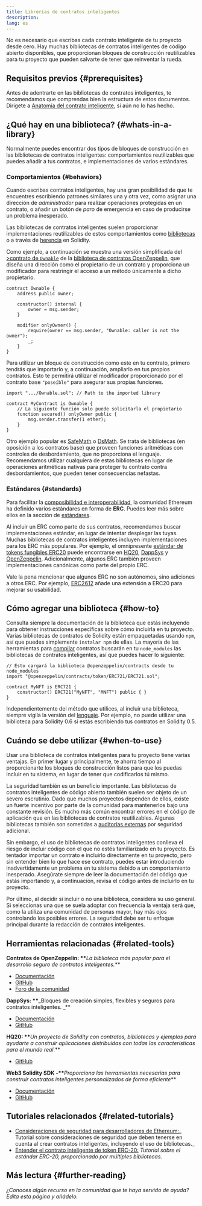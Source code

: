 ```yaml
---
title: Librerías de contratos inteligentes
description:
lang: es
---
```


No es necesario que escribas cada contrato inteligente de tu proyecto desde cero. Hay muchas bibliotecas de contratos inteligentes de código abierto disponibles, que proporcionan bloques de construcción reutilizables para tu proyecto que pueden salvarte de tener que reinventar la rueda.

## Requisitos previos \{#prerequisites}

Antes de adentrarte en las bibliotecas de contratos inteligentes, te recomendamos que comprendas bien la estructura de estos documentos. Dirígete a [Anatomía del contrato inteligente](/developers/docs/smart-contracts/anatomy/), si aún no lo has hecho.

## ¿Qué hay en una biblioteca? \{#whats-in-a-library}

Normalmente puedes encontrar dos tipos de bloques de construcción en las bibliotecas de contratos inteligentes: comportamientos reutilizables que puedes añadir a tus contratos, e implementaciones de varios estándares.

### Comportamientos \{#behaviors}

Cuando escribas contratos inteligentes, hay una gran posibilidad de que te encuentres escribiendo patrones similares una y otra vez, como asignar una dirección de _administrador_ para realizar operaciones protegidas en un contrato, o añadir un botón de _paro_ de emergencia en caso de producirse un problema inesperado.

Las bibliotecas de contratos inteligentes suelen proporcionar implementaciones reutilizables de estos comportamientos como [bibliotecas](https://solidity.readthedocs.io/en/v0.7.2/contracts.html#libraries) o a través de [herencia](https://solidity.readthedocs.io/en/v0.7.2/contracts.html#inheritance) en Solidity.

Como ejemplo, a continuación se muestra una versión simplificada del [>contrato de `Ownable`](https://github.com/OpenZeppelin/openzeppelin-contracts/blob/v3.2.0/contracts/access/Ownable.sol) de la [biblioteca de contratos OpenZeppelin](https://github.com/OpenZeppelin/openzeppelin-contracts), que diseña una dirección como el propietario de un contrato y proporciona un modificador para restringir el acceso a un método únicamente a dicho propietario.

```solidity
contract Ownable {
    address public owner;

    constructor() internal {
        owner = msg.sender;
    }

    modifier onlyOwner() {
        require(owner == msg.sender, "Ownable: caller is not the owner");
        _;
    }
}
```

Para utilizar un bloque de construcción como este en tu contrato, primero tendrás que importarlo y, a continuación, ampliarlo en tus propios contratos. Esto te permitirá utilizar el modificador proporcionado por el contrato base `"poseíble"` para asegurar sus propias funciones.

```solidity
import ".../Ownable.sol"; // Path to the imported library

contract MyContract is Ownable {
    // La siguiente función solo puede solicitarla el propietario
    function secured() onlyOwner public {
        msg.sender.transfer(1 ether);
    }
}
```

Otro ejemplo popular es [SafeMath](https://docs.openzeppelin.com/contracts/3.x/utilities#math) o [DsMath](https://dappsys.readthedocs.io/en/latest/ds_math.html). Se trata de bibliotecas (en oposición a los contratos base) que proveen funciones aritméticas con controles de desbordamiento, que no proporciona el lenguaje. Recomendamos utilizar cualquiera de estas bibliotecas en lugar de operaciones aritméticas nativas para proteger tu contrato contra desbordamientos, que pueden tener consecuencias nefastas.

### Estándares \{#standards}

Para facilitar la [composibilidad e interoperabilidad](/developers/docs/smart-contracts/composability/), la comunidad Ethereum ha definido varios estándares en forma de **ERC**. Puedes leer más sobre ellos en la sección de [estándares](/developers/docs/standards/).

Al incluir un ERC como parte de sus contratos, recomendamos buscar implementaciones estándar, en lugar de intentar desplegar las tuyas. Muchas bibliotecas de contratos inteligentes incluyen implementaciones para los ERC más populares. Por ejemplo, el omnipresente [estándar de tokens fungibles ERC20](/developers/tutorials/understand-the-erc-20-token-smart-contract/) puede encontrarse en [HQ20](https://github.com/HQ20/contracts/blob/master/contracts/token/README.md), [DappSys](https://github.com/dapphub/ds-token/) y [OpenZeppelin](https://docs.openzeppelin.com/contracts/3.x/erc20). Adicionalmente, algunos ERC también proveen implementaciones canónicas como parte del propio ERC.

Vale la pena mencionar que algunos ERC no son autónomos, sino adiciones a otros ERC. Por ejemplo, [ERC2612](https://eips.ethereum.org/EIPS/eip-2612) añade una extensión a ERC20 para mejorar su usabilidad.

## Cómo agregar una biblioteca \{#how-to}

Consulta siempre la documentación de la biblioteca que estás incluyendo para obtener instrucciones específicas sobre cómo incluirla en tu proyecto. Varias bibliotecas de contratos de Solidity están empaquetadas usando `npm`, así que puedes simplemente `instalar npm` de ellas. La mayoría de las herramientas para [compilar](/developers/docs/smart-contracts/compiling/) contratos buscarán en tu `node_modules` las bibliotecas de contratos inteligentes, así que puedes hacer lo siguiente:

```solidity
// Esto cargará la biblioteca @openzeppelin/contracts desde tu node_modules
import "@openzeppelin/contracts/token/ERC721/ERC721.sol";

contract MyNFT is ERC721 {
    constructor() ERC721("MyNFT", "MNFT") public { }
}
```

Independientemente del método que utilices, al incluir una biblioteca, siempre vigila la versión del [lenguaje](/developers/docs/smart-contracts/languages/). Por ejemplo, no puede utilizar una biblioteca para Solidity 0.6 si estás escribiendo tus contratos en Solidity 0.5.

## Cuándo se debe utilizar \{#when-to-use}

Usar una biblioteca de contratos inteligentes para tu proyecto tiene varias ventajas. En primer lugar y principalmente, te ahorra tiempo al proporcionarte los bloques de construcción listos para que los puedas incluir en tu sistema, en lugar de tener que codificarlos tú mismo.

La seguridad también es un beneficio importante. Las bibliotecas de contratos inteligentes de código abierto también suelen ser objeto de un severo escrutinio. Dado que muchos proyectos dependen de ellos, existe un fuerte incentivo por parte de la comunidad para mantenerlos bajo una constante revisión. Es mucho más común encontrar errores en el código de aplicación que en las bibliotecas de contratos reutilizables. Algunas bibliotecas también son sometidas a [auditorías externas](https://github.com/OpenZeppelin/openzeppelin-contracts/tree/master/audit) por seguridad adicional.

Sin embargo, el uso de bibliotecas de contratos inteligentes conlleva el riesgo de incluir código con el que no estés familiarizado en tu proyecto. Es tentador importar un contrato e incluirlo directamente en tu proyecto, pero sin entender bien lo que hace ese contrato, puedes estar introduciendo inadvertidamente un problema en tu sistema debido a un comportamiento inesperado. Asegúrate siempre de leer la documentación del código que estás importando y, a continuación, revisa el código antes de incluirlo en tu proyecto.

Por último, al decidir si incluir o no una biblioteca, considera su uso general. Si seleccionas una que se suela adoptar con frecuencia la ventaja será que, como la utiliza una comunidad de personas mayor, hay más ojos controlando los posibles errores. La seguridad debe ser tu enfoque principal durante la redacción de contratos inteligentes.

## Herramientas relacionadas \{#related-tools}

**Contratos de OpenZeppelin: \*\***_La biblioteca más popular para el desarrollo seguro de contratos inteligentes._\*\*

- [Documentación](https://docs.openzeppelin.com/contracts/)
- [GitHub](https://github.com/OpenZeppelin/openzeppelin-contracts)
- [Foro de la comunidad](https://forum.openzeppelin.com/c/general/16)

**DappSys: \*\***_Bloques de creación simples, flexibles y seguros para contratos inteligentes. _\*\*

- [Documentación](https://dappsys.readthedocs.io/)
- [GitHub](https://github.com/dapphub/dappsys)

**HQ20: \*\***_Un proyecto de Solidity con contratos, bibliotecas y ejemplos para ayudarte a construir aplicaciones distribuidas con todas las características para el mundo real._\*\*

- [GitHub](https://github.com/HQ20/contracts)

**Web3 Solidity SDK -\*\***_Proporciona las herramientas necesarias para construir contratos inteligentes personalizados de forma eficiente_\*\*

- [Documentación](https://portal.thirdweb.com/solidity/)
- [GitHub](https://github.com/thirdweb-dev/contracts)

## Tutoriales relacionados \{#related-tutorials}

- [Consideraciones de seguridad para desarrolladores de Ethereum:](/developers/docs/smart-contracts/security/)_ Tutorial sobre consideraciones de seguridad que deben tenerse en cuenta al crear contratos inteligentes, incluyendo el uso de bibliotecas._
- [Entender el contrato inteligente de token ERC-20:](/developers/tutorials/understand-the-erc-20-token-smart-contract/) _Tutorial sobre el estándar ERC-20, proporcionado por múltiples bibliotecas._

## Más lectura \{#further-reading}

_¿Conoces algún recurso en la comunidad que te haya servido de ayuda? Edita esta página y añádelo._
